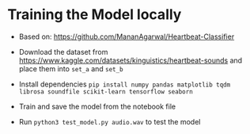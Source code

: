 # Training the Model locally
 
 - Based on: https://github.com/MananAgarwal/Heartbeat-Classifier
 - Download the dataset from https://www.kaggle.com/datasets/kinguistics/heartbeat-sounds and place them into `set_a` and `set_b`

 - Install dependencies `pip install numpy pandas matplotlib tqdm librosa soundfile scikit-learn tensorflow seaborn`

 - Train and save the model from the notebook file
 - Run `python3 test_model.py audio.wav` to test the model